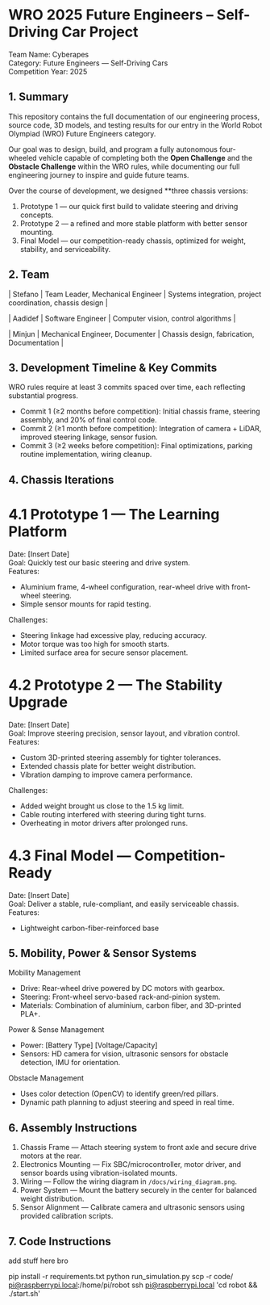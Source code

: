 # WRO 2025 Future Engineers – Self-Driving Car Project  
Team Name: Cyberapes  
Category: Future Engineers — Self-Driving Cars  
Competition Year: 2025  


## 1. Summary
This repository contains the full documentation of our engineering process, source code, 3D models, and testing results for our entry in the World Robot Olympiad (WRO) Future Engineers category.  

Our goal was to design, build, and program a fully autonomous four-wheeled vehicle capable of completing both the **Open Challenge** and the **Obstacle Challenge** within the WRO rules, while documenting our full engineering journey to inspire and guide future teams.

Over the course of development, we designed **three chassis versions:
1. Prototype 1 — our quick first build to validate steering and driving concepts.
2. Prototype 2 — a refined and more stable platform with better sensor mounting.
3. Final Model — our competition-ready chassis, optimized for weight, stability, and serviceability.



## 2. Team
| Stefano | Team Leader, Mechanical Engineer | Systems integration, project coordination, chassis design |

| Aadidef | Software Engineer | Computer vision, control algorithms |

| Minjun | Mechanical Engineer, Documenter | Chassis design, fabrication, Documentation |



## 3. Development Timeline & Key Commits
WRO rules require at least 3 commits spaced over time, each reflecting substantial progress.  
- Commit 1 (≥2 months before competition): Initial chassis frame, steering assembly, and 20% of final control code.  
- Commit 2 (≥1 month before competition): Integration of camera + LiDAR, improved steering linkage, sensor fusion.  
- Commit 3 (≥2 weeks before competition): Final optimizations, parking routine implementation, wiring cleanup.  




## 4. Chassis Iterations

# 4.1 Prototype 1 — The Learning Platform  
Date: [Insert Date]  
Goal: Quickly test our basic steering and drive system.  
Features: 
- Aluminium frame, 4-wheel configuration, rear-wheel drive with front-wheel steering.  
- Simple sensor mounts for rapid testing.  

Challenges:
- Steering linkage had excessive play, reducing accuracy.  
- Motor torque was too high for smooth starts.  
- Limited surface area for secure sensor placement.  



# 4.2 Prototype 2 — The Stability Upgrade  
Date: [Insert Date]  
Goal: Improve steering precision, sensor layout, and vibration control.  
Features: 
- Custom 3D-printed steering assembly for tighter tolerances.  
- Extended chassis plate for better weight distribution.  
- Vibration damping to improve camera performance.  

Challenges: 
- Added weight brought us close to the 1.5 kg limit.  
- Cable routing interfered with steering during tight turns.  
- Overheating in motor drivers after prolonged runs.  


# 4.3 Final Model — Competition-Ready  
Date: [Insert Date]  
Goal: Deliver a stable, rule-compliant, and easily serviceable chassis.  
Features:  
- Lightweight carbon-fiber-reinforced base




## 5. Mobility, Power & Sensor Systems

Mobility Management
- Drive: Rear-wheel drive powered by DC motors with gearbox.
- Steering: Front-wheel servo-based rack-and-pinion system.
- Materials: Combination of aluminium, carbon fiber, and 3D-printed PLA+.

Power & Sense Management
- Power: [Battery Type] [Voltage/Capacity]
- Sensors: HD camera for vision, ultrasonic sensors for obstacle detection, IMU for orientation.

Obstacle Management
- Uses color detection (OpenCV) to identify green/red pillars.
- Dynamic path planning to adjust steering and speed in real time.


## 6. Assembly Instructions
1. Chassis Frame — Attach steering system to front axle and secure drive motors at the rear.
2. Electronics Mounting — Fix SBC/microcontroller, motor driver, and sensor boards using vibration-isolated mounts.
3. Wiring — Follow the wiring diagram in `/docs/wiring_diagram.png`.
4. Power System — Mount the battery securely in the center for balanced weight distribution.
5. Sensor Alignment — Calibrate camera and ultrasonic sensors using provided calibration scripts.


## 7. Code Instructions

add stuff here bro








pip install -r requirements.txt
python run_simulation.py
scp -r code/ pi@raspberrypi.local:/home/pi/robot
ssh pi@raspberrypi.local 'cd robot && ./start.sh'


